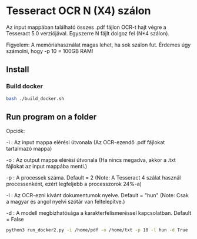 # Tesseract OCR N (X4) szálon
Az input mappában található összes .pdf fájlon OCR-t hajt végre a Tesseract 5.0 verziójával. Egyszerre N fájlt dolgoz fel (N*4 szálon).


Figyelem: A memóriahasználat magas lehet, ha sok szálon fut. Érdemes úgy számolni, hogy -p 10 = 100GB RAM!

## Install

### Build docker

```bash
bash ./build_docker.sh
```

## Run program on a folder
Opciók: 

-i <PATH> : Az input mappa elérési útvonala (Az OCR-ezendő .pdf fájlokat tartalmazó mappa)

-o <PATH> : Az output mappa elérési útvonala (Ha nincs megadva, akkor a  .txt fájlokat az input mappába menti.)

-p <int>  : A processek száma. Default = 2 (Note: A Tesseract 4 szálat használ processenként, ezért legfeljebb a processzorok 24%-a)

-l <string> : Az OCR-ezni kívánt dokumentumok nyelve. Default = "hun" (Note: Csak a magyar és angol nyelvi szótár van feltelepítve.)

-d <bool> : A modell megbízhatósága a karakterfelismeréssel kapcsolatban. Default = False

```bash
python3 run_docker2.py -i /home/pdf -o /home/txt -p 10 -l hun -d True
```
